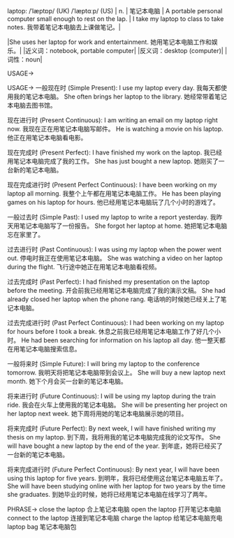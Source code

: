 laptop: /ˈlæptɒp/ (UK) /ˈlæptɑːp/ (US) | n. | 笔记本电脑 | A portable personal computer small enough to rest on the lap. |  I take my laptop to class to take notes. 我带着笔记本电脑去上课做笔记。|

|She uses her laptop for work and entertainment. 她用笔记本电脑工作和娱乐。|
|近义词：notebook, portable computer|
|反义词：desktop (computer)|
|词性：noun|


USAGE->

USAGE->
一般现在时 (Simple Present):
I use my laptop every day. 我每天都使用我的笔记本电脑。
She often brings her laptop to the library. 她经常带着笔记本电脑去图书馆。

现在进行时 (Present Continuous):
I am writing an email on my laptop right now. 我现在正在用笔记本电脑写邮件。
He is watching a movie on his laptop. 他正在用笔记本电脑看电影。

现在完成时 (Present Perfect):
I have finished my work on the laptop. 我已经用笔记本电脑完成了我的工作。
She has just bought a new laptop. 她刚买了一台新的笔记本电脑。

现在完成进行时 (Present Perfect Continuous):
I have been working on my laptop all morning. 我整个上午都在用笔记本电脑工作。
He has been playing games on his laptop for hours. 他已经用笔记本电脑玩了几个小时的游戏了。

一般过去时 (Simple Past):
I used my laptop to write a report yesterday. 我昨天用笔记本电脑写了一份报告。
She forgot her laptop at home. 她把笔记本电脑忘在家里了。

过去进行时 (Past Continuous):
I was using my laptop when the power went out.  停电时我正在使用笔记本电脑。
She was watching a video on her laptop during the flight.  飞行途中她正在用笔记本电脑看视频。

过去完成时 (Past Perfect):
I had finished my presentation on the laptop before the meeting.  开会前我已经用笔记本电脑完成了我的演示文稿。
She had already closed her laptop when the phone rang.  电话响的时候她已经关上了笔记本电脑。

过去完成进行时 (Past Perfect Continuous):
I had been working on my laptop for hours before I took a break.  休息之前我已经用笔记本电脑工作了好几个小时。
He had been searching for information on his laptop all day. 他一整天都在用笔记本电脑搜索信息。

一般将来时 (Simple Future):
I will bring my laptop to the conference tomorrow. 我明天将把笔记本电脑带到会议上。
She will buy a new laptop next month. 她下个月会买一台新的笔记本电脑。

将来进行时 (Future Continuous):
I will be using my laptop during the train ride. 我会在火车上使用我的笔记本电脑。
She will be presenting her project on her laptop next week. 她下周将用她的笔记本电脑展示她的项目。

将来完成时 (Future Perfect):
By next week, I will have finished writing my thesis on my laptop.  到下周，我将用我的笔记本电脑完成我的论文写作。
She will have bought a new laptop by the end of the year. 到年底，她将已经买了一台新的笔记本电脑。

将来完成进行时 (Future Perfect Continuous):
By next year, I will have been using this laptop for five years. 到明年，我将已经使用这台笔记本电脑五年了。
She will have been studying online with her laptop for two years by the time she graduates. 到她毕业的时候，她将已经用笔记本电脑在线学习了两年。



PHRASE->
close the laptop  合上笔记本电脑
open the laptop 打开笔记本电脑
connect to the laptop 连接到笔记本电脑
charge the laptop 给笔记本电脑充电
laptop bag 笔记本电脑包

